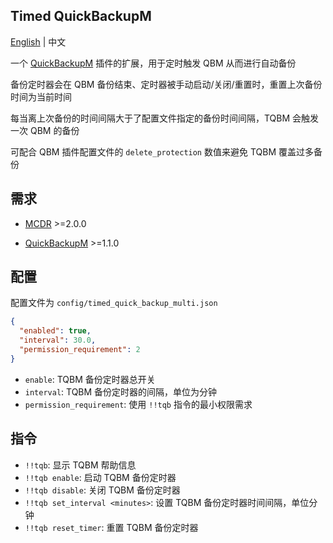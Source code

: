 Timed QuickBackupM
-------

[English](https://github.com/TISUnion/TimedQBM/blob/master/README_en.md) | 中文

一个 [QuickBackupM](https://github.com/TISUnion/QuickBackupM) 插件的扩展，用于定时触发 QBM 从而进行自动备份

备份定时器会在 QBM 备份结束、定时器被手动启动/关闭/重置时，重置上次备份时间为当前时间

每当离上次备份的时间间隔大于了配置文件指定的备份时间间隔，TQBM 会触发一次 QBM 的备份

可配合 QBM 插件配置文件的 `delete_protection` 数值来避免 TQBM 覆盖过多备份

## 需求

- [MCDR](https://github.com/Fallen-Breath/MCDReforged) >=2.0.0

- [QuickBackupM](https://github.com/TISUnion/QuickBackupM) >=1.1.0

## 配置

配置文件为 `config/timed_quick_backup_multi.json`

```json
{
  "enabled": true,
  "interval": 30.0,
  "permission_requirement": 2
}
```

- `enable`: TQBM 备份定时器总开关
- `interval`: TQBM 备份定时器的间隔，单位为分钟
- `permission_requirement`: 使用 `!!tqb` 指令的最小权限需求

## 指令

- `!!tqb`: 显示 TQBM 帮助信息
- `!!tqb enable`: 启动 TQBM 备份定时器
- `!!tqb disable`: 关闭 TQBM 备份定时器
- `!!tqb set_interval <minutes>`: 设置 TQBM 备份定时器时间间隔，单位分钟
- `!!tqb reset_timer`: 重置 TQBM 备份定时器
